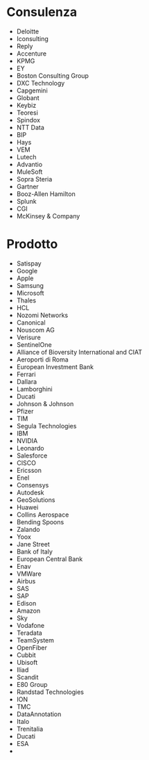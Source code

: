 # Consulenza
* Deloitte
* Iconsulting
* Reply
* Accenture
* KPMG
* EY
* Boston Consulting Group
* DXC Technology
* Capgemini
* Globant
* Keybiz
* Teoresi
* Spindox
* NTT Data
* BIP
* Hays
* VEM
* Lutech
* Advantio
* MuleSoft
* Sopra Steria
* Gartner
* Booz-Allen Hamilton
* Splunk
* CGI
* McKinsey & Company

# Prodotto
* Satispay
* Google
* Apple
* Samsung
* Microsoft
* Thales
* HCL
* Nozomi Networks
* Canonical
* Nouscom AG
* Verisure
* SentinelOne
* Alliance of Bioversity International and CIAT
* Aeroporti di Roma
* European Investment Bank
* Ferrari
* Dallara
* Lamborghini
* Ducati
* Johnson & Johnson
* Pfizer
* TIM
* Segula Technologies
* IBM
* NVIDIA
* Leonardo
* Salesforce
* CISCO
* Ericsson
* Enel
* Consensys
* Autodesk
* GeoSolutions
* Huawei
* Collins Aerospace
* Bending Spoons
* Zalando
* Yoox
* Jane Street
* Bank of Italy
* European Central Bank
* Enav
* VMWare
* Airbus
* SAS
* SAP
* Edison
* Amazon
* Sky
* Vodafone
* Teradata
* TeamSystem
* OpenFiber
* Cubbit
* Ubisoft
* Iliad
* Scandit
* E80 Group
* Randstad Technologies
* ION
* TMC
* DataAnnotation
* Italo
* Trenitalia
* Ducati
* ESA
* 
